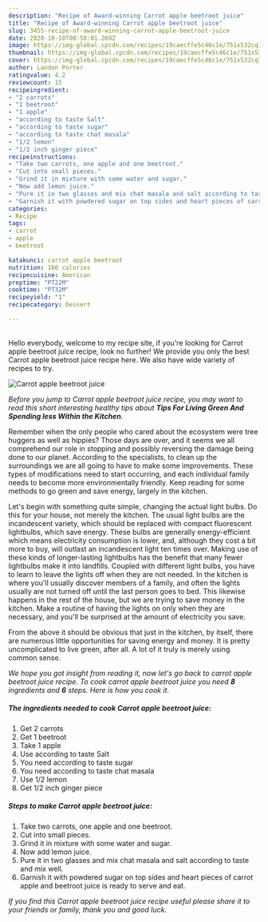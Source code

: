 ```yaml
---
description: "Recipe of Award-winning Carrot apple beetroot juice"
title: "Recipe of Award-winning Carrot apple beetroot juice"
slug: 3455-recipe-of-award-winning-carrot-apple-beetroot-juice
date: 2020-10-10T00:58:01.269Z
image: https://img-global.cpcdn.com/recipes/19caecffe5c46c1e/751x532cq70/carrot-apple-beetroot-juice-recipe-main-photo.jpg
thumbnail: https://img-global.cpcdn.com/recipes/19caecffe5c46c1e/751x532cq70/carrot-apple-beetroot-juice-recipe-main-photo.jpg
cover: https://img-global.cpcdn.com/recipes/19caecffe5c46c1e/751x532cq70/carrot-apple-beetroot-juice-recipe-main-photo.jpg
author: Landon Porter
ratingvalue: 4.2
reviewcount: 15
recipeingredient:
- "2 carrots"
- "1 beetroot"
- "1 apple"
- "according to taste Salt"
- "according to taste sugar"
- "according to taste chat masala"
- "1/2 lemon"
- "1/2 inch ginger piece"
recipeinstructions:
- "Take two carrots, one apple and one beetroot."
- "Cut into small pieces."
- "Grind it in mixture with some water and sugar."
- "Now add lemon juice."
- "Pure it in two glasses and mix chat masala and salt according to taste and mix well."
- "Garnish it with powdered sugar on top sides and heart pieces of carrot apple and beetroot juice is ready to serve and eat."
categories:
- Recipe
tags:
- carrot
- apple
- beetroot

katakunci: carrot apple beetroot 
nutrition: 160 calories
recipecuisine: American
preptime: "PT22M"
cooktime: "PT32M"
recipeyield: "1"
recipecategory: Dessert

---
```

<br>
Hello everybody, welcome to my recipe site, if you're looking for Carrot apple beetroot juice recipe, look no further! We provide you only the best Carrot apple beetroot juice recipe here. We also have wide variety of recipes to try.
<br>


![Carrot apple beetroot juice](https://img-global.cpcdn.com/recipes/19caecffe5c46c1e/751x532cq70/carrot-apple-beetroot-juice-recipe-main-photo.jpg)

<i>Before you jump to Carrot apple beetroot juice recipe, you may want to read this short interesting healthy tips about 
<strong>Tips For Living Green And Spending less Within the Kitchen</strong>.</i>
</br>

Remember when the only people who cared about the ecosystem were tree huggers as well as hippies? Those days are over, and it seems we all comprehend our role in stopping and possibly reversing the damage being done to our planet. According to the specialists, to clean up the surroundings we are all going to have to make some improvements. These types of modifications need to start occurring, and each individual family needs to become more environmentally friendly. Keep reading for some methods to go green and save energy, largely in the kitchen.

Let's begin with something quite simple, changing the actual light bulbs. Do this for your house, not merely the kitchen. The usual light bulbs are the incandescent variety, which should be replaced with compact fluorescent lightbulbs, which save energy. These bulbs are generally energy-efficient which means electricity consumption is lower, and, although they cost a bit more to buy, will outlast an incandescent light ten times over. Making use of these kinds of longer-lasting lightbulbs has the benefit that many fewer lightbulbs make it into landfills. Coupled with different light bulbs, you have to learn to leave the lights off when they are not needed. In the kitchen is where you'll usually discover members of a family, and often the lights usually are not turned off until the last person goes to bed. This likewise happens in the rest of the house, but we are trying to save money in the kitchen. Make a routine of having the lights on only when they are necessary, and you'll be surprised at the amount of electricity you save.

From the above it should be obvious that just in the kitchen, by itself, there are numerous little opportunities for saving energy and money. It is pretty uncomplicated to live green, after all. A lot of it truly is merely using common sense.


<i>We hope you got insight from reading it, now let's go back to carrot apple beetroot juice recipe. To cook carrot apple beetroot juice you need <strong>8</strong> ingredients and <strong>6</strong> steps. Here is how you cook it.
</i>

##### The ingredients needed to cook Carrot apple beetroot juice:

1. Get 2 carrots
1. Get 1 beetroot
1. Take 1 apple
1. Use according to taste Salt
1. You need according to taste sugar
1. You need according to taste chat masala
1. Use 1/2 lemon
1. Get 1/2 inch ginger piece


##### Steps to make Carrot apple beetroot juice:

1. Take two carrots, one apple and one beetroot.
1. Cut into small pieces.
1. Grind it in mixture with some water and sugar.
1. Now add lemon juice.
1. Pure it in two glasses and mix chat masala and salt according to taste and mix well.
1. Garnish it with powdered sugar on top sides and heart pieces of carrot apple and beetroot juice is ready to serve and eat.


<i>If you find this Carrot apple beetroot juice recipe useful please share it to your friends or family, thank you and good luck.</i>
